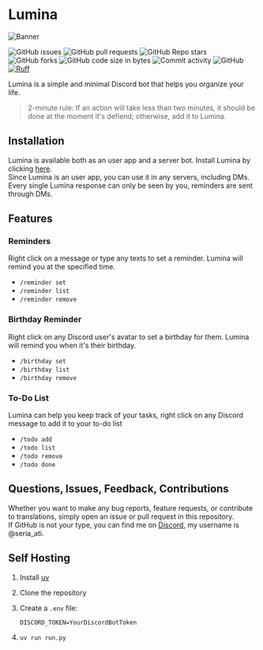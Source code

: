# Lumina

![Banner](https://iili.io/drPpr4R.png)

![GitHub issues](https://img.shields.io/github/issues/seriaati/lumina)
![GitHub pull requests](https://img.shields.io/github/issues-pr/seriaati/lumina)
![GitHub Repo stars](https://img.shields.io/github/stars/seriaati/lumina?style=flat)
![GitHub forks](https://img.shields.io/github/forks/seriaati/lumina?style=flat)
![GitHub code size in bytes](https://img.shields.io/github/languages/code-size/seriaati/lumina)
![Commit activity](https://img.shields.io/github/commit-activity/w/seriaati/lumina/main)
![GitHub](https://img.shields.io/github/license/seriaati/lumina)
[![Ruff](https://img.shields.io/endpoint?url=https://raw.githubusercontent.com/astral-sh/ruff/main/assets/badge/v2.json)](https://github.com/astral-sh/ruff)

Lumina is a simple and minimal Discord bot that helps you organize your life.  
> 2-minute rule: If an action will take less than two minutes, it should be done at the moment it's defiend; otherwise, add it to Lumina.

## Installation

Lumina is available both as an user app and a server bot. Install Lumina by clicking [here](https://discord.com/oauth2/authorize?client_id=1284303963533082684).  
Since Lumina is an user app, you can use it in any servers, including DMs.  
Every single Lumina response can only be seen by you, reminders are sent through DMs.

## Features

### Reminders

Right click on a message or type any texts to set a reminder. Lumina will remind you at the specified time.  

- `/reminder set`
- `/reminder list`
- `/reminder remove`

### Birthday Reminder

Right click on any Discord user's avatar to set a birthday for them. Lumina will remind you when it's their birthday.  

- `/birthday set`
- `/birthday list`
- `/birthday remove`

### To-Do List

Lumina can help you keep track of your tasks, right click on any Discord message to add it to your to-do list

- `/todo add`
- `/todo list`
- `/todo remove`
- `/todo done`

## Questions, Issues, Feedback, Contributions

Whether you want to make any bug reports, feature requests, or contribute to translations, simply open an issue or pull request in this repository.  
If GitHub is not your type, you can find me on [Discord](https://discord.com/invite/b22kMKuwbS), my username is @seria_ati.

## Self Hosting

1. Install [uv](https://docs.astral.sh/uv/getting-started/installation/)
1. Clone the repository
1. Create a `.env` file:

   ```env
   DISCORD_TOKEN=YourDiscordBotToken
   ```

1. `uv run run.py`
